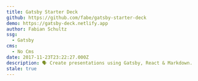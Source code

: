 ```yaml
---
title: Gatsby Starter Deck
github: https://github.com/fabe/gatsby-starter-deck
demo: https://gatsby-deck.netlify.app
author: Fabian Schultz
ssg:
  - Gatsby
cms:
  - No Cms
date: 2017-11-23T23:22:27.000Z
description: 🗣 Create presentations using Gatsby, React & Markdown.
stale: true
---
```

